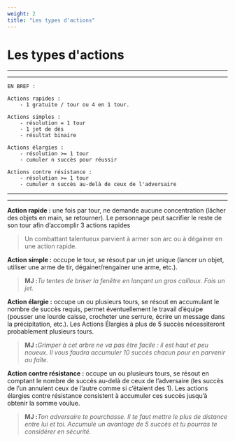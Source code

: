 ```yaml
---
weight: 2
title: "Les types d'actions"
---
```


# Les types d'actions

-----
-----

```
EN BREF :

Actions rapides :
    - 1 gratuite / tour ou 4 en 1 tour.

Actions simples :
    - résolution = 1 tour
    - 1 jet de dés
    - résultat binaire

Actions élargies :
    - résolution >= 1 tour
    - cumuler n succès pour réussir

Actions contre résistance :
    - résolution >= 1 tour
    - cumuler n succès au-delà de ceux de l'adversaire
```
-----
-----

**Action rapide :** une fois par tour, ne demande aucune concentration (lâcher des objets en main, se retourner). Le personnage peut sacrifier le reste de son tour afin d’accomplir 3 actions rapides

>Un combattant talentueux parvient à armer son arc ou à dégainer en une action rapide.

**Action simple :** occupe le tour, se résout par un jet unique (lancer un objet, utiliser une arme de tir, dégainer/rengainer une arme, etc.).

>__MJ :__*Tu tentes de briser la fenêtre en lançant un gros cailloux. Fais un jet.*

**Action élargie :** occupe un ou plusieurs tours, se résout en accumulant le nombre de succès requis, permet éventuellement le travail d’équipe (pousser une lourde caisse, crocheter une serrure, écrire un message dans la précipitation, etc.). Les Actions Élargies à plus de 5 succès nécessiteront probablement plusieurs tours.

>__MJ :__*Grimper à cet arbre ne va pas être facile : il est haut et peu noueux. Il vous faudra accumuler 10 succès chacun pour en parvenir au faîte.*

**Action contre résistance :** occupe un ou plusieurs tours, se résout en comptant le nombre de succès au-delà de ceux de l’adversaire (les succès de l’un annulent ceux de l’autre comme si c’étaient des 1). Les actions élargies contre résistance consistent à accumuler ces succès jusqu’à obtenir la somme voulue.

>__MJ :__*Ton adversaire te pourchasse. Il te faut mettre le plus de distance entre lui et toi. Accumule un avantage de 5 succès et tu pourras te considérer en sécurité.*